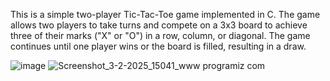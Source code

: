 This is a simple two-player Tic-Tac-Toe game implemented in C. The game allows two players to take turns and compete on a 3x3 board to achieve three of their marks ("X" or "O") in a row, column, or diagonal. The game continues until one player wins or the board is filled, resulting in a draw.

![image](https://github.com/user-attachments/assets/38ac33ce-0700-4c64-93c3-f597f3a11d0d)
![Screenshot_3-2-2025_15041_www programiz com](https://github.com/user-attachments/assets/b95ab626-dc84-4bdf-955e-d0603b8c3065)
